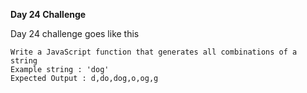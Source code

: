**Day 24 Challenge**

Day 24 challenge goes like this

    Write a JavaScript function that generates all combinations of a string
    Example string : 'dog'
    Expected Output : d,do,dog,o,og,g
